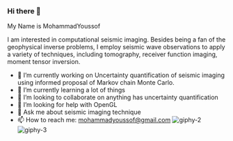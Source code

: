 ### Hi there 👋

 
My Name is MohammadYoussof 

I am interested in computational seismic imaging. Besides being a fan of the geophysical inverse problems, I employ seismic wave observations to apply a variety of techniques, including tomography, receiver function imaging, moment tensor inversion.

- 🔭 I’m currently working on Uncertainty quantification of seismic imaging
using informed proposal of Markov chain Monte Carlo.
- 🌱 I’m currently learning a lot of things
- 👯 I’m looking to collaborate on anything has uncertainty quantification
- 🤔 I’m looking for help with OpenGL
- 💬 Ask me about seismic imaging technique
- 📫 How to reach me: mohammadyoussof@gmail.com
![giphy-2](https://user-images.githubusercontent.com/25856016/167450221-e14f4aa2-11b7-4a44-bee3-f39b0713e3d3.gif)      ![giphy-3](https://user-images.githubusercontent.com/25856016/167454481-eda7acfc-f549-4250-9050-b21440333cbf.gif)

